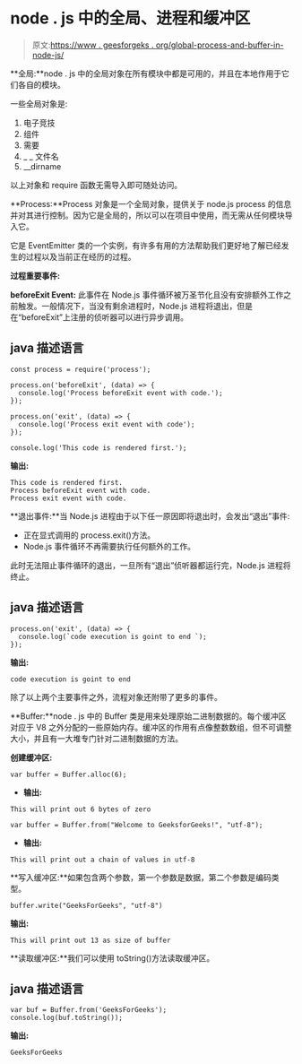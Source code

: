 # node . js 中的全局、进程和缓冲区

> 原文:[https://www . geesforgeks . org/global-process-and-buffer-in-node-js/](https://www.geeksforgeeks.org/global-process-and-buffer-in-node-js/)

**全局:**node . js 中的全局对象在所有模块中都是可用的，并且在本地作用于它们各自的模块。

一些全局对象是:

1.  电子竞技
2.  组件
3.  需要
4.  _ _ 文件名
5.  __dirname

以上对象和 require 函数无需导入即可随处访问。

**Process:**Process 对象是一个全局对象，提供关于 node.js process 的信息并对其进行控制。因为它是全局的，所以可以在项目中使用，而无需从任何模块导入它。

它是 EventEmitter 类的一个实例，有许多有用的方法帮助我们更好地了解已经发生的过程以及当前正在经历的过程。

**过程重要事件:**

**beforeExit Event:** 此事件在 Node.js 事件循环被万圣节化且没有安排额外工作之前触发。一般情况下，当没有剩余进程时，Node.js 进程将退出，但是在“beforeExit”上注册的侦听器可以进行异步调用。

## java 描述语言

```
const process = require('process');

process.on('beforeExit', (data) => {
  console.log('Process beforeExit event with code.');
});

process.on('exit', (data) => {
  console.log('Process exit event with code');
});

console.log('This code is rendered first.');
```

**输出:**

```
This code is rendered first.
Process beforeExit event with code.
Process exit event with code.
```

**退出事件:**当 Node.js 进程由于以下任一原因即将退出时，会发出“退出”事件:

*   正在显式调用的 process.exit()方法。
*   Node.js 事件循环不再需要执行任何额外的工作。

此时无法阻止事件循环的退出，一旦所有“退出”侦听器都运行完，Node.js 进程将终止。

## java 描述语言

```
process.on('exit', (data) => {
  console.log(`code execution is goint to end `);
});
```

**输出:**

```
code execution is goint to end
```

除了以上两个主要事件之外，流程对象还附带了更多的事件。

**Buffer:**node . js 中的 Buffer 类是用来处理原始二进制数据的。每个缓冲区对应于 V8 之外分配的一些原始内存。缓冲区的作用有点像整数数组，但不可调整大小，并且有一大堆专门针对二进制数据的方法。

**创建缓冲区:**

```
var buffer = Buffer.alloc(6); 
```

*   **输出:**

```
This will print out 6 bytes of zero
```

```
var buffer = Buffer.from("Welcome to GeeksforGeeks!", "utf-8");
```

*   **输出:**

```
This will print out a chain of values in utf-8
```

**写入缓冲区:**如果包含两个参数，第一个参数是数据，第二个参数是编码类型。

```
buffer.write("GeeksForGeeks", "utf-8")
```

**输出:**

```
This will print out 13 as size of buffer
```

**读取缓冲区:**我们可以使用 toString()方法读取缓冲区。

## java 描述语言

```
var buf = Buffer.from('GeeksForGeeks');
console.log(buf.toString());
```

**输出:**

```
GeeksForGeeks
```